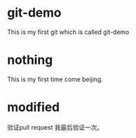 # git-demo
This is my first git which is called git-demo
# nothing
This is my first time come beijing.
# modified
验证pull request
我最后验证一次。